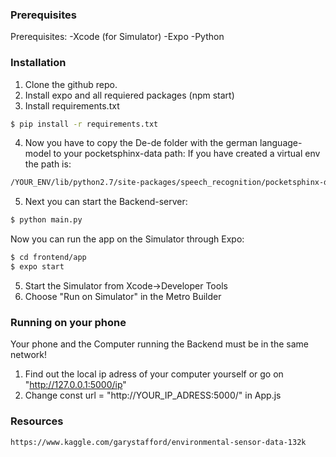### Prerequisites

Prerequisites: 
-Xcode (for Simulator)
-Expo
-Python

### Installation
1. Clone the github repo.
2. Install expo and all requiered packages (npm start)
3. Install requirements.txt
```sh
$ pip install -r requirements.txt
```
4. Now you have to copy the De-de folder with the german language-model to your pocketsphinx-data path:
If you have created a virtual env the path is: 
```sh
/YOUR_ENV/lib/python2.7/site-packages/speech_recognition/pocketsphinx-data/
```
5. Next you can start the Backend-server:
```sh
$ python main.py
```

Now you can run the app on the Simulator through Expo:

```sh
$ cd frontend/app
$ expo start
```
5. Start the Simulator from Xcode->Developer Tools
6. Choose "Run on Simulator" in the Metro Builder


### Running on your phone

Your phone and the Computer running the Backend must be in the same network!

1. Find out the local ip adress of your computer yourself  or go on "http://127.0.0.1:5000/ip"
2. Change const url = "http://YOUR_IP_ADRESS:5000/" in App.js

### Resources
```sh
https://www.kaggle.com/garystafford/environmental-sensor-data-132k
```

